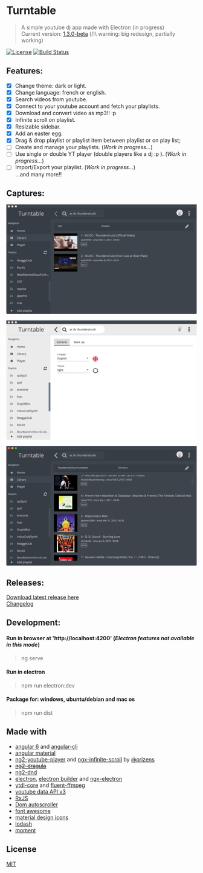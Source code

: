 # Turntable

> A simple youtube dj app made with Electron (in progress)  
> Current version: [1.3.0-beta](https://github.com/radiium/turntable/releases)
> (/!\ warning: big redesign, partially working)  


[![License](http://img.shields.io/badge/Licence-MIT-brightgreen.svg)](LICENCE.md)
[![Build Status](https://travis-ci.org/radiium/turntable.svg?branch=master)](https://travis-ci.org/radiium/turntable)

## Features:  

- [x] Change theme: dark or light.  
- [x] Change language: french or english.  
- [x] Search videos from youtube.  
- [x] Connect to your youtube account and fetch your playlists.
- [x] Download and convert video as mp3!! :p  
- [x] Infinite scroll on playlist.  
- [x] Resizable sidebar.  
- [x] Add an easter egg.  
- [x] Drag & drop playlist or playlist item between playlist or on play list;  
- [ ] Create and manage your playlists. (*Work in progress...*)  
- [ ] Use single or double YT player (double players like a dj :p ). (*Work in progress...*)  
- [ ] Import/Export your playlist. (*Work in progress...*)  
...and many more!!  

## Captures:  

![Capture 1](/captures/v1/cap1.png)  

![Capture 2](/captures/v1/cap2.png)  

![Capture 3](/captures/v1/cap3.png)  

## Releases:  

[Download latest release here](https://github.com/radiium/turntable/releases)  
[Changelog](/CHANGELOG.md)  


## Development:  

#### Run in browser at 'http://localhost:4200' (*Electron features not available in this mode*)  
> ng serve   

#### Run in electron  
> npm run electron:dev  

#### Package for: windows, ubuntu/debian and mac os  
> npm run dist  


## Made with  

- [angular 6](https://angular.io/) and [angular-cli](https://github.com/angular/angular-cli)  
- [angular material](https://material.angular.io/)  
- [ng2-youtube-player](https://github.com/orizens/ng2-youtube-player) and [ngx-infinite-scroll](https://github.com/orizens/ngx-infinite-scroll) by [@orizens](http://orizens.com/)  
- ~~[ng2-dragula](https://github.com/valor-software/ng2-dragula)~~  
- [ng2-dnd](https://github.com/gnucoop/ng2-dnd)  
- [electron](https://electron.atom.io/), [electron builder](https://github.com/electron-userland/electron-builder/) and [ngx-electron](https://github.com/ThorstenHans/ngx-electron)  
- [ytdl-core](https://github.com/fent/node-ytdl-core) and [fluent-ffmpeg](https://github.com/fent/node-ytdl-core)  
- [youtube data API v3](https://developers.google.com/youtube/v3/)  
- [RxJS](http://reactivex.io/rxjs/)  
- [Dom autoscroller](https://github.com/hollowdoor/dom_autoscroller)  
- [font awesome](http://fontawesome.io/)  
- [material design icons](https://materialdesignicons.com/)  
- [lodash](https://lodash.com/)  
- [moment](https://momentjs.com/)  

## License  
  
[MIT](LICENCE.md)  
